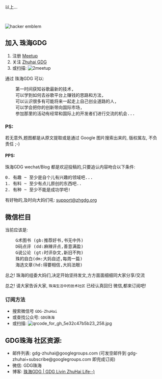 <br/>
<p>以上...</p>
<br/>

<img alt='hacker emblem' 
    src='http://www.catb.org/hacker-emblem/glider-small.png' />

<h2>加入 珠海GDG</h2>
<ol>
    <li>注册 <a href="https://www.meetup.com/">Meetup</a>
        </li>
    <li>关注 <a href="https://www.meetup.com/Zhuhai-GDG/">Zhuhai GDG</a>
        </li>
    <li>或扫描: <img src="http://zhgdg.zoomquiet.top/res/qrcode/2meetup.png?imageView2/2/w/360" alt="2meetup" />
        </li>
</ol>

<p>
    通过 珠海GDG 可以:
</p> 
<pre>
    第一时间获知谷歌最新的技术,
    可以学到如何去谷歌平台上赚钱的思路和方法,
    可以认识很多有可能将来一起走上自己创业道路的人,
    可以学会把你的创新带向国际市场,
    参加那里的活动有经常和国际上的开发者们进行交流的机会...
</pre>

<h3>PS:</h3>

<p>若无意外,题图都是从原文提取或是通过 Google 图片搜索出来的, 版权属左, 不负责任 ;-)</p>

<h4>PPS:</h4>

<p>珠海GDG wechat/Blog 都是欢迎投稿的,只要追认内容吻合以下条件:</p>

<pre>
0. 有趣 ~ 至少是自个儿有兴趣的领域吧...
1. 有料 ~ 至少有点儿原创的东西吧..
2. 有种 ~ 至少不能是成功学吧!
</pre>

<p>有好物的,及时向大妈们吼: <a href="mailto:support@zhgdg.org">support@zhgdg.org</a></p>

<h2>微信栏目</h2>

<p>当前应该是:</p>

<pre>
    G术图书 (gb:推荐好书,书无中外)
    D码点评 (dd:麻辣评点,善意满盈)
    G说公论 (gt:时评杂文,新旧不拘)
    珠的自白(dm:大妈自述,每周一篇)
    海选文章(hd:得要相信,大妈法眼)
</pre>

<p>总之! 珠海的组委大妈们,决定开始坚持发文,方方面面细细同大家分享/交流</p>
<p>总之! 请大家告诉大家,  <code>珠海生活中的技术社区</code> 已经认真回归 微信,都来订阅吧!</p>

<h3>订阅方法</h3>

<ul>
<li>搜索微信号 <code>GDG-ZhuHai</code></li>
<li>或查找公众号: <code>GDG珠海</code></li>
<li>或扫描: <img src="http://0.zoomquiet.top/ZHGDG/design/qrcode_for_gh_5e32c47b5b23_258.jpg" alt="qrcode_for_gh_5e32c47b5b23_258.jpg" /></li>
</ul>


<h2>GDG珠海 社区资源:</h2>

<ul>
<li>邮件列表: gdg-zhuhai@googlegroups.com
  (可发空邮件到 gdg-zhuhai+subscribe@googlegroups.com 即完成订阅)</li>
<!--
<li>微博: <a href="http://weibo.com/gdgzh">@GDG珠海</a></li>
<li>G+ 主页: <a href="https://plus.google.com/113382777332300419074/about">GDG ZhuHai</a></li>
<li>G+ 社群: <a href="https://plus.google.com/communities/104258079165358533994">ZhuHai GDG</a></li>
-->
<li>微信: GDG珠海</li>
<li>博客: <a href="http://blog.zhgdg.org/about/"> 珠海GDG | GDG Livin ZhuHai Life;-)</a></li>
</ul>

